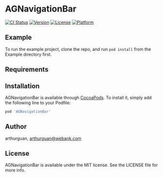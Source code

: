 # AGNavigationBar

[![CI Status](https://img.shields.io/travis/arthurguan/AGNavigationBar.svg?style=flat)](https://travis-ci.org/arthurguan/AGNavigationBar)
[![Version](https://img.shields.io/cocoapods/v/AGNavigationBar.svg?style=flat)](https://cocoapods.org/pods/AGNavigationBar)
[![License](https://img.shields.io/cocoapods/l/AGNavigationBar.svg?style=flat)](https://cocoapods.org/pods/AGNavigationBar)
[![Platform](https://img.shields.io/cocoapods/p/AGNavigationBar.svg?style=flat)](https://cocoapods.org/pods/AGNavigationBar)

## Example

To run the example project, clone the repo, and run `pod install` from the Example directory first.

## Requirements

## Installation

AGNavigationBar is available through [CocoaPods](https://cocoapods.org). To install
it, simply add the following line to your Podfile:

```ruby
pod 'AGNavigationBar'
```

## Author

arthurguan, arthurguan@webank.com

## License

AGNavigationBar is available under the MIT license. See the LICENSE file for more info.

